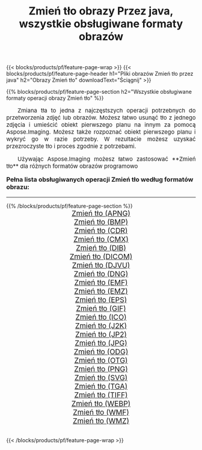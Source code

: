 ﻿---
title: Zmień tło obrazy Przez java, wszystkie obsługiwane formaty obrazów 
weight: 3920
url: /pl/java/change-background/ 
lang: pl
langdirlevel: 2
locales: zh-hans,ja,it,ru,de,es,fr,nl,id,lt,pl,pt,vi,tr,ko,zh-hant,ar,hi,th,sv,cs,uk,he
description: Używając Aspose.Imaging możesz łatwo Zmień tło obrazy Via java
---

{{< blocks/products/pf/feature-page-wrap >}}
{{< blocks/products/pf/feature-page-header h1="Pliki obrazów Zmień tło przez java" h2="Obrazy Zmień tło" downloadText="Ściągnij" >}}


{{% blocks/products/pf/feature-page-section  h2="Wszystkie obsługiwane formaty operacji obrazy Zmień tło" %}}
<p align="justify" style="text-indent:2em;font-size:15px;">
Zmiana tła to jedna z najczęstszych operacji potrzebnych do przetworzenia zdjęć lub obrazów. Możesz łatwo usunąć tło z jednego zdjęcia i umieścić obiekt pierwszego planu na innym za pomocą Aspose.Imaging. Możesz także rozpoznać obiekt pierwszego planu i wykryć go w razie potrzeby. W rezultacie możesz uzyskać przezroczyste tło i proces zgodnie z potrzebami.
</p>
<p align="justify" style="text-indent:2em;font-size:15px;">
Używając Aspose.Imaging możesz łatwo zastosować **Zmień tło** dla różnych formatów obrazów programowo
</p>
<h3 style="margin-top:16px;">
Pełna lista obsługiwanych operacji Zmień tło według formatów obrazu:
</h3>
<hr/>
{{% /blocks/products/pf/feature-page-section %}}
<div class="container-fluid productfamilypage bg-gray">
    <div class="convertypes bg-gray agp-content section">
        <div class="container">
		<div class="row other-converters" style="gap: 10px;font-size: 19px;text-align:center;">
		    <div class='col-md-3 other-converter remove-lp remove-rp'><a href="/imaging/pl/java/change-background/apng/" style="padding:15px;">Zmień tło (APNG)</a></div><div class='col-md-3 other-converter remove-lp remove-rp'><a href="/imaging/pl/java/change-background/bmp/" style="padding:15px;">Zmień tło (BMP)</a></div><div class='col-md-3 other-converter remove-lp remove-rp'><a href="/imaging/pl/java/change-background/cdr/" style="padding:15px;">Zmień tło (CDR)</a></div><div class='col-md-3 other-converter remove-lp remove-rp'><a href="/imaging/pl/java/change-background/cmx/" style="padding:15px;">Zmień tło (CMX)</a></div><div class='col-md-3 other-converter remove-lp remove-rp'><a href="/imaging/pl/java/change-background/dib/" style="padding:15px;">Zmień tło (DIB)</a></div><div class='col-md-3 other-converter remove-lp remove-rp'><a href="/imaging/pl/java/change-background/dicom/" style="padding:15px;">Zmień tło (DICOM)</a></div><div class='col-md-3 other-converter remove-lp remove-rp'><a href="/imaging/pl/java/change-background/djvu/" style="padding:15px;">Zmień tło (DJVU)</a></div><div class='col-md-3 other-converter remove-lp remove-rp'><a href="/imaging/pl/java/change-background/dng/" style="padding:15px;">Zmień tło (DNG)</a></div><div class='col-md-3 other-converter remove-lp remove-rp'><a href="/imaging/pl/java/change-background/emf/" style="padding:15px;">Zmień tło (EMF)</a></div><div class='col-md-3 other-converter remove-lp remove-rp'><a href="/imaging/pl/java/change-background/emz/" style="padding:15px;">Zmień tło (EMZ)</a></div><div class='col-md-3 other-converter remove-lp remove-rp'><a href="/imaging/pl/java/change-background/eps/" style="padding:15px;">Zmień tło (EPS)</a></div><div class='col-md-3 other-converter remove-lp remove-rp'><a href="/imaging/pl/java/change-background/gif/" style="padding:15px;">Zmień tło (GIF)</a></div><div class='col-md-3 other-converter remove-lp remove-rp'><a href="/imaging/pl/java/change-background/ico/" style="padding:15px;">Zmień tło (ICO)</a></div><div class='col-md-3 other-converter remove-lp remove-rp'><a href="/imaging/pl/java/change-background/j2k/" style="padding:15px;">Zmień tło (J2K)</a></div><div class='col-md-3 other-converter remove-lp remove-rp'><a href="/imaging/pl/java/change-background/jp2/" style="padding:15px;">Zmień tło (JP2)</a></div><div class='col-md-3 other-converter remove-lp remove-rp'><a href="/imaging/pl/java/change-background/jpg/" style="padding:15px;">Zmień tło (JPG)</a></div><div class='col-md-3 other-converter remove-lp remove-rp'><a href="/imaging/pl/java/change-background/odg/" style="padding:15px;">Zmień tło (ODG)</a></div><div class='col-md-3 other-converter remove-lp remove-rp'><a href="/imaging/pl/java/change-background/otg/" style="padding:15px;">Zmień tło (OTG)</a></div><div class='col-md-3 other-converter remove-lp remove-rp'><a href="/imaging/pl/java/change-background/png/" style="padding:15px;">Zmień tło (PNG)</a></div><div class='col-md-3 other-converter remove-lp remove-rp'><a href="/imaging/pl/java/change-background/svg/" style="padding:15px;">Zmień tło (SVG)</a></div><div class='col-md-3 other-converter remove-lp remove-rp'><a href="/imaging/pl/java/change-background/tga/" style="padding:15px;">Zmień tło (TGA)</a></div><div class='col-md-3 other-converter remove-lp remove-rp'><a href="/imaging/pl/java/change-background/tiff/" style="padding:15px;">Zmień tło (TIFF)</a></div><div class='col-md-3 other-converter remove-lp remove-rp'><a href="/imaging/pl/java/change-background/webp/" style="padding:15px;">Zmień tło (WEBP)</a></div><div class='col-md-3 other-converter remove-lp remove-rp'><a href="/imaging/pl/java/change-background/wmf/" style="padding:15px;">Zmień tło (WMF)</a></div><div class='col-md-3 other-converter remove-lp remove-rp'><a href="/imaging/pl/java/change-background/wmz/" style="padding:15px;">Zmień tło (WMZ)</a></div>
                </div>
        </div>
    </div>
</div>
<br/>

{{< /blocks/products/pf/feature-page-wrap >}}
